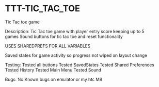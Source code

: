 # TTT-TIC_TAC_TOE
Tic Tac toe game

Description:
Tic Tac toe game with player entry
score keeping up to 5 games
Sound buttons for tic tac toe and reset functionality

USES SHAREDPREFS FOR ALL VARIABLES

Saved states for game activity so progress not wiped on layout change

Testing:
Tested all buttons 
Tested SavedStates
Tested Shared Preferences
Tested History
Tested Main Menu
Tested Sound

Bugs:
No Known bugs on emulator or my htc M8
